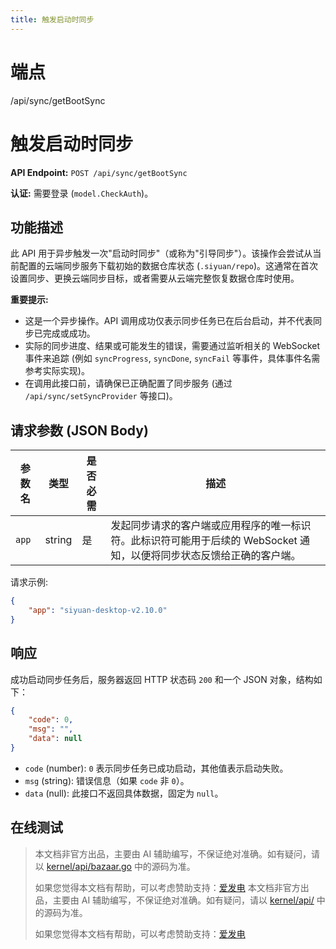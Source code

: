 ```yaml
---
title: 触发启动时同步
---
```

# 端点

/api/sync/getBootSync

# 触发启动时同步

**API Endpoint:** `POST /api/sync/getBootSync`

**认证:** 需要登录 (`model.CheckAuth`)。

## 功能描述

此 API 用于异步触发一次"启动时同步"（或称为"引导同步"）。该操作会尝试从当前配置的云端同步服务下载初始的数据仓库状态 (`.siyuan/repo`)。这通常在首次设置同步、更换云端同步目标，或者需要从云端完整恢复数据仓库时使用。

**重要提示:**

-   这是一个异步操作。API 调用成功仅表示同步任务已在后台启动，并不代表同步已完成或成功。
-   实际的同步进度、结果或可能发生的错误，需要通过监听相关的 WebSocket 事件来追踪 (例如 `syncProgress`, `syncDone`, `syncFail` 等事件，具体事件名需参考实际实现)。
-   在调用此接口前，请确保已正确配置了同步服务 (通过 `/api/sync/setSyncProvider` 等接口)。

## 请求参数 (JSON Body)

| 参数名 | 类型 | 是否必需 | 描述 |
| --- | --- | --- | --- |
| `app` | string | 是 | 发起同步请求的客户端或应用程序的唯一标识符。此标识符可能用于后续的 WebSocket 通知，以便将同步状态反馈给正确的客户端。 |

请求示例:

```json
{
    "app": "siyuan-desktop-v2.10.0"
}
```

## 响应

成功启动同步任务后，服务器返回 HTTP 状态码 `200` 和一个 JSON 对象，结构如下：

```json
{
    "code": 0,
    "msg": "",
    "data": null
}
```

-   `code` (number): `0` 表示同步任务已成功启动，其他值表示启动失败。
-   `msg` (string): 错误信息（如果 `code` 非 `0`）。
-   `data` (null): 此接口不返回具体数据，固定为 `null`。

## 在线测试
> 本文档非官方出品，主要由 AI 辅助编写，不保证绝对准确。如有疑问，请以 [kernel/api/bazaar.go](https://github.com/siyuan-note/siyuan/blob/master/kernel/api/bazaar.go) 中的源码为准。
> 
> 如果您觉得本文档有帮助，可以考虑赞助支持：[爱发电](https://afdian.com/a/leolee9086?tab=feed)
> 本文档非官方出品，主要由 AI 辅助编写，不保证绝对准确。如有疑问，请以 [kernel/api/](https://github.com/siyuan-note/siyuan/blob/master/kernel/api/) 中的源码为准。
> 
> 如果您觉得本文档有帮助，可以考虑赞助支持：[爱发电](https://afdian.com/a/leolee9086?tab=feed)
